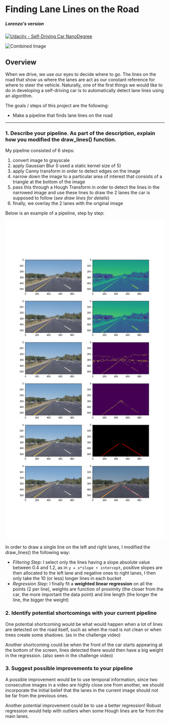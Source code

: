 # **Finding Lane Lines on the Road**
##### _Lorenzo's version_

[![Udacity - Self-Driving Car NanoDegree](https://s3.amazonaws.com/udacity-sdc/github/shield-carnd.svg)](http://www.udacity.com/drive)

<img src="examples/laneLines_thirdPass.jpg" width="480" alt="Combined Image" />

Overview
---
When we drive, we use our eyes to decide where to go.  The lines on the road that show us where the lanes are act as our constant reference for where to steer the vehicle.  Naturally, one of the first things we would like to do in developing a self-driving car is to automatically detect lane lines using an algorithm.


The goals / steps of this project are the following:
* Make a pipeline that finds lane lines on the road




[pipeline]: ./test_images_output/output.png "Pipeline"

---

### 1. Describe your pipeline. As part of the description, explain how you modified the draw_lines() function.

My pipeline consisted of 6 steps:
1. convert image to grayscale
2. apply Gaussian Blur (I used a static kernel size of 5)
3. apply Canny transform in order to detect edges on the image
4. narrow down the image to a particular area of interest that consists of a triangle at the bottom of the image
5. pass this through a Hough Transform in order to detect the lines in the narrowed image and use these lines to draw the 2 lanes the car is supposed to follow (_see draw lines for details_)
6. finally, we overlay the 2 lanes with the original image

Below is an example of a pipeline, step by step:

![alt text][pipeline]

In order to draw a single line on the left and right lanes, I modified the draw_lines() the following way:
- _Filtering Step_: I select only the lines having a slope absolute value between 0.4 and 1.2, as in `y = x*slope + intercept`, positive slopes are then allocated to the left lane and negative ones to right lanes, I then only take the 10 (or less) longer lines in each bucket
- _Regression Step_: I finally fit a **weighted linear regression** on all the points (2 per line), weights are function of proximity (the closer from the car, the more important the data point) and line length (the longer the line, the bigger the weight)


### 2. Identify potential shortcomings with your current pipeline

One potential shortcoming would be what would happen when a lot of lines are detected on the road itself, such as when the road is not clean or when trees create some shadows. (as in the challenge video)

Another shortcoming could be when the front of the car starts appearing at the bottom of the screen, lines detected there would then have a big weight in the regression. (also seen in the challenge video)


### 3. Suggest possible improvements to your pipeline

A possible improvement would be to use temporal information, since two consecutive images in a video are highly close one from another, we should incorporate the initial belief that the lanes in the current image should not be far from the previous ones.

Another potential improvement could be to use a better regression! Robust regression would help with outliers when some Hough lines are far from the main lanes.
